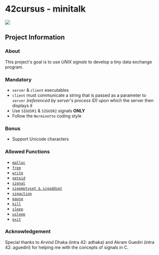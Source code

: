 # 42cursus - minitalk

![](https://github.com/Prodaturu/minitalk/workflows/norminette/badge.svg)
[](https://github.com/Prodaturu/minitalk/workflows/build/badge.svg)

## Project Information

### About

This project's goal is to use *UNIX signals* to develop a tiny data exchange program.

### Mandatory

- `server` & `client` executables
- `client` must communicate a string that is passed as a parameter to `server` *(referenced by server's process ID)* upon which the server then displays it
- Use `SIGUSR1` & `SIGUSR2` signals **ONLY**
- Follow the `Norminette` coding style

### Bonus

- Support Unicode characters

### Allowed Functions

- [`malloc`](https://man7.org/linux/man-pages/man3/free.3.html)
- [`free`](https://man7.org/linux/man-pages/man3/free.3.html)
- [`write`](https://man7.org/linux/man-pages/man2/write.2.html)
- [`getpid`](https://man7.org/linux/man-pages/man2/getpid.2.html)
- [`signal`](https://man7.org/linux/man-pages/man2/signal.2.html)
- [`sigemptyset & sigaddset`](https://man7.org/linux/man-pages/man3/sigsetops.3.html)
- [`sigaction`](https://man7.org/linux/man-pages/man2/sigaction.2.html)
- [`pause`](https://man7.org/linux/man-pages/man2/pause.2.html)
- [`kill`](https://man7.org/linux/man-pages/man2/kill.2.html)
- [`sleep`](https://man7.org/linux/man-pages/man3/sleep.3.html)
- [`usleep`](https://man7.org/linux/man-pages/man3/usleep.3.html)
- [`exit`](https://man7.org/linux/man-pages/man3/exit.3.html)

### Acknowledgement

Special thanks to Arvind Dhaka (intra 42: adhaka) and Akram Guediri (intra 42: aguediri) for helping me with the concepts of signals in C.
